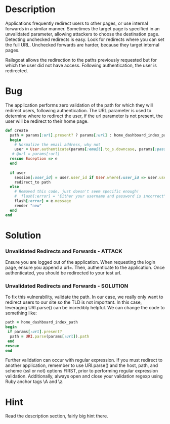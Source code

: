 # Description

Applications frequently redirect users to other pages, or use internal forwards in a similar manner. Sometimes the target page is specified in an unvalidated parameter, allowing attackers to choose the destination page. Detecting unchecked redirects is easy. Look for redirects where you can set the full URL. Unchecked forwards are harder, because they target internal pages.

Railsgoat allows the redirection to the paths previously requested but for which the user did not have access. Following authentication, the user is redirected.

# Bug

The application performs zero validation of the path for which they will redirect users, following authentication. The URL parameter is used to determine where to redirect the user, if the url parameter is not present, the user will be redirect to their home page.

```ruby
def create
  path = params[:url].present? ? params[:url] : home_dashboard_index_path
  begin
    # Normalize the email address, why not
    user = User.authenticate(params[:email].to_s.downcase, params[:password])
   # @url = params[:url]
  rescue Exception => e
  end
  
  if user
    session[:user_id] = user.user_id if User.where(:user_id => user.user_id).exists?
    redirect_to path
  else
    # Removed this code, just doesn't seem specific enough!
    #  flash[:error] = "Either your username and password is incorrect"
    flash[:error] = e.message
    render "new"
  end
end
```

# Solution

### Unvalidated Redirects and Forwards - ATTACK

Ensure you are logged out of the application. When requesting the login page, ensure you append a url=. Then, authenticate to the application. Once authenticated, you should be redirected to your test url.

### Unvalidated Redirects and Forwards - SOLUTION

To fix this vulnerability, validate the path. In our case, we really only want to redirect users to our site so the TLD is not important. In this case, leveraging URI.parse() can be incredibly helpful. We can change the code to something like:

```ruby
path = home_dashboard_index_path
begin
 if params[:url].present?
  path = URI.parse(params[:url]).path
 end
rescue
end
```

Further validation can occur with regular expression. If you must redirect to another application, remember to use URI.parse() and the host, path, and scheme (ssl or not) options FIRST, prior to performing regular expression validation. Additionally, always open and close your validation regexp using Ruby anchor tags \A and \z.

# Hint

Read the description section, fairly big hint there.